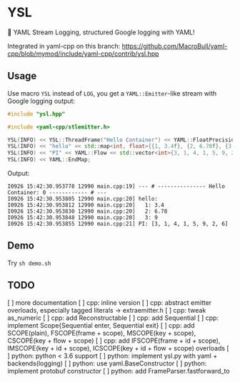 # YSL
💄 YAML Stream Logging, structured Google logging with YAML!

Integrated in yaml-cpp on this branch: https://github.com/MacroBull/yaml-cpp/blob/mymod/include/yaml-cpp/contrib/ysl.hpp

## Usage

Use macro `YSL` instead of `LOG`, you get a `YAML::Emitter`-like stream with Google logging output: 

```c++
#include "ysl.hpp"

#include <yaml-cpp/stlemitter.h>

YSL(INFO) << YSL::ThreadFrame("Hello Container") << YAML::FloatPrecision(3) << YAML::BeginMap;
YSL(INFO) << "hello" << std::map<int, float>{{1, 3.4f}, {2, 6.78f}, {3, 9.0f}};
YSL(INFO) << "PI" << YAML::Flow << std::vector<int>{3, 1, 4, 1, 5, 9, 2, 6};
YSL(INFO) << YAML::EndMap;
```

Output:

```
I0926 15:42:30.953778 12990 main.cpp:19] --- # --------------- Hello Container: 0 ------------ # ---
I0926 15:42:30.953805 12990 main.cpp:20] hello:
I0926 15:42:30.953812 12990 main.cpp:20]   1: 3.4
I0926 15:42:30.953830 12990 main.cpp:20]   2: 6.78
I0926 15:42:30.953848 12990 main.cpp:20]   3: 9
I0926 15:42:30.953855 12990 main.cpp:21] PI: [3, 1, 4, 1, 5, 9, 2, 6]
```

## Demo

Try `sh demo.sh`

## TODO

[ ] more documentation
[ ] cpp: inline version
[ ] cpp: abstract emitter overloads, especially tagged literals -> extraemitter.h
[ ] cpp: tweak as_numeric
[ ] cpp: add Reconstructable<NullableStreamLogger>
[ ] cpp: add Sequential
[ ] cpp: implement Scope{Sequential enter, Sequential exit}
[ ] cpp: add SCOPE(plain), FSCOPE(frame + scope), MSCOPE(key + scope), CSCOPE(key + flow + scope)
[ ] cpp: add IFSCOPE(frame + id + scope), IMSCOPE(key + id + scope), ICSCOPE(key + id + flow + scope) overloads
[ ] python: python < 3.6 support
[ ] python: implement ysl.py with yaml + backends(logging)
[ ] python: use yaml.BaseConstructor
[ ] python: implement protobuf constructor
[ ] python: add FrameParser.fastforward_to
